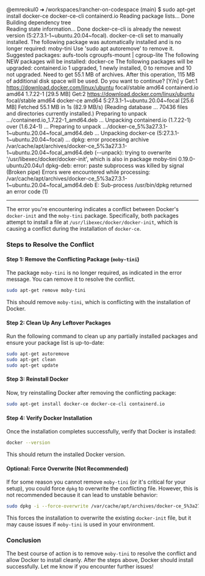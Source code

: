 @emreokul0 ➜ /workspaces/rancher-on-codespace (main) $ sudo apt-get install docker-ce docker-ce-cli containerd.io
Reading package lists... Done
Building dependency tree       
Reading state information... Done
docker-ce-cli is already the newest version (5:27.3.1-1~ubuntu.20.04~focal).
docker-ce-cli set to manually installed.
The following package was automatically installed and is no longer required:
  moby-tini
Use 'sudo apt autoremove' to remove it.
Suggested packages:
  aufs-tools cgroupfs-mount | cgroup-lite
The following NEW packages will be installed:
  docker-ce
The following packages will be upgraded:
  containerd.io
1 upgraded, 1 newly installed, 0 to remove and 10 not upgraded.
Need to get 55.1 MB of archives.
After this operation, 115 MB of additional disk space will be used.
Do you want to continue? [Y/n] y
Get:1 https://download.docker.com/linux/ubuntu focal/stable amd64 containerd.io amd64 1.7.22-1 [29.5 MB]
Get:2 https://download.docker.com/linux/ubuntu focal/stable amd64 docker-ce amd64 5:27.3.1-1~ubuntu.20.04~focal [25.6 MB]
Fetched 55.1 MB in 1s (82.9 MB/s)
(Reading database ... 70436 files and directories currently installed.)
Preparing to unpack .../containerd.io_1.7.22-1_amd64.deb ...
Unpacking containerd.io (1.7.22-1) over (1.6.24-1) ...
Preparing to unpack .../docker-ce_5%3a27.3.1-1~ubuntu.20.04~focal_amd64.deb ...
Unpacking docker-ce (5:27.3.1-1~ubuntu.20.04~focal) ...
dpkg: error processing archive /var/cache/apt/archives/docker-ce_5%3a27.3.1-1~ubuntu.20.04~focal_amd64.deb (--unpack):
 trying to overwrite '/usr/libexec/docker/docker-init', which is also in package moby-tini 0.19.0-ubuntu20.04u1
dpkg-deb: error: paste subprocess was killed by signal (Broken pipe)
Errors were encountered while processing:
 /var/cache/apt/archives/docker-ce_5%3a27.3.1-1~ubuntu.20.04~focal_amd64.deb
E: Sub-process /usr/bin/dpkg returned an error code (1)

--------------------------------------------------------

The error you're encountering indicates a conflict between Docker's `docker-init` and the `moby-tini` package. Specifically, both packages attempt to install a file at `/usr/libexec/docker/docker-init`, which is causing a conflict during the installation of `docker-ce`.

### Steps to Resolve the Conflict

#### Step 1: **Remove the Conflicting Package (`moby-tini`)**
The package `moby-tini` is no longer required, as indicated in the error message. You can remove it to resolve the conflict.

```bash
sudo apt-get remove moby-tini
```

This should remove `moby-tini`, which is conflicting with the installation of Docker.

#### Step 2: **Clean Up Any Leftover Packages**
Run the following command to clean up any partially installed packages and ensure your package list is up-to-date:

```bash
sudo apt-get autoremove
sudo apt-get clean
sudo apt-get update
```

#### Step 3: **Reinstall Docker**
Now, try reinstalling Docker after removing the conflicting package:

```bash
sudo apt-get install docker-ce docker-ce-cli containerd.io
```

#### Step 4: **Verify Docker Installation**
Once the installation completes successfully, verify that Docker is installed:

```bash
docker --version
```

This should return the installed Docker version.

#### Optional: **Force Overwrite (Not Recommended)**

If for some reason you cannot remove `moby-tini` (or it's critical for your setup), you could force `dpkg` to overwrite the conflicting file. However, this is not recommended because it can lead to unstable behavior:

```bash
sudo dpkg -i --force-overwrite /var/cache/apt/archives/docker-ce_5%3a27.3.1-1~ubuntu.20.04~focal_amd64.deb
```

This forces the installation to overwrite the existing `docker-init` file, but it may cause issues if `moby-tini` is used in your environment.

### Conclusion
The best course of action is to remove `moby-tini` to resolve the conflict and allow Docker to install cleanly. After the steps above, Docker should install successfully. Let me know if you encounter further issues!